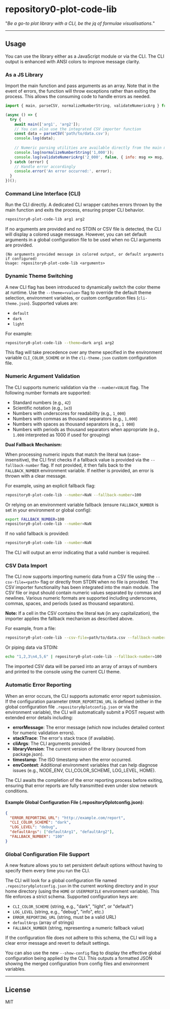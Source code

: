 # repository0-plot-code-lib

"_Be a go-to plot library with a CLI, be the jq of formulae visualisations._"

---

## Usage

You can use the library either as a JavaScript module or via the CLI. The CLI output is enhanced with ANSI colors to improve message clarity.

### As a JS Library

Import the main function and pass arguments as an array. Note that in the event of errors, the function will throw exceptions rather than exiting the process. This allows the consuming code to handle errors as needed.

```js
import { main, parseCSV, normalizeNumberString, validateNumericArg } from '@src/lib/main.js';

(async () => {
  try {
    await main(['arg1', 'arg2']);
    // You can also use the integrated CSV importer function
    const data = parseCSV('path/to/data.csv');
    console.log(data);
    
    // Numeric parsing utilities are available directly from the main module
    console.log(normalizeNumberString('1,000'));
    console.log(validateNumericArg('2_000', false, { info: msg => msg, error: msg => msg }));
  } catch (error) {
    // Handle error accordingly
    console.error('An error occurred:', error);
  }
})();
```

### Command Line Interface (CLI)

Run the CLI directly. A dedicated CLI wrapper catches errors thrown by the main function and exits the process, ensuring proper CLI behavior.

```bash
repository0-plot-code-lib arg1 arg2
```

If no arguments are provided and no STDIN or CSV file is detected, the CLI will display a colored usage message. However, you can set default arguments in a global configuration file to be used when no CLI arguments are provided.

```
(No arguments provided message in colored output, or default arguments if configured)
Usage: repository0-plot-code-lib <arguments>
```

### Dynamic Theme Switching

A new CLI flag has been introduced to dynamically switch the color theme at runtime. Use the `--theme=<value>` flag to override the default theme selection, environment variables, or custom configuration files (`cli-theme.json`). Supported values are:

- `default`
- `dark`
- `light`

For example:

```bash
repository0-plot-code-lib --theme=dark arg1 arg2
```

This flag will take precedence over any theme specified in the environment variable `CLI_COLOR_SCHEME` or in the `cli-theme.json` custom configuration file.

### Numeric Argument Validation

The CLI supports numeric validation via the `--number=VALUE` flag. The following number formats are supported:

- Standard numbers (e.g., `42`)
- Scientific notation (e.g., `1e3`)
- Numbers with underscores for readability (e.g., `1_000`)
- Numbers with commas as thousand separators (e.g., `1,000`)
- Numbers with spaces as thousand separators (e.g., `1 000`)
- Numbers with periods as thousand separators when appropriate (e.g., `1.000` interpreted as 1000 if used for grouping)

**Dual Fallback Mechanism:**

When processing numeric inputs that match the literal `NaN` (case-insensitive), the CLI first checks if a fallback value is provided via the `--fallback-number` flag. If not provided, it then falls back to the `FALLBACK_NUMBER` environment variable. If neither is provided, an error is thrown with a clear message.

For example, using an explicit fallback flag:

```bash
repository0-plot-code-lib --number=NaN --fallback-number=100
```

Or relying on an environment variable fallback (ensure `FALLBACK_NUMBER` is set in your environment or global config):

```bash
export FALLBACK_NUMBER=100
repository0-plot-code-lib --number=NaN
```

If no valid fallback is provided:

```bash
repository0-plot-code-lib --number=NaN
```

The CLI will output an error indicating that a valid number is required.

### CSV Data Import

The CLI now supports importing numeric data from a CSV file using the `--csv-file=<path>` flag or directly from STDIN when no file is provided. The CSV importer functionality has been integrated into the main module. The CSV file or input should contain numeric values separated by commas and newlines. Various numeric formats are supported including underscores, commas, spaces, and periods (used as thousand separators).

**Note:** If a cell in the CSV contains the literal `NaN` (in any capitalization), the importer applies the fallback mechanism as described above.

For example, from a file:

```bash
repository0-plot-code-lib --csv-file=path/to/data.csv --fallback-number=100
```

Or piping data via STDIN:

```bash
echo "1,2,3\n4,5,6" | repository0-plot-code-lib --fallback-number=100
```

The imported CSV data will be parsed into an array of arrays of numbers and printed to the console using the current CLI theme.

### Automatic Error Reporting

When an error occurs, the CLI supports automatic error report submission. If the configuration parameter `ERROR_REPORTING_URL` is defined (either in the global configuration file `.repository0plotconfig.json` or via the environment variable), the CLI will automatically submit a POST request with extended error details including:

- **errorMessage**: The error message (which now includes detailed context for numeric validation errors).
- **stackTrace**: The error's stack trace (if available).
- **cliArgs**: The CLI arguments provided.
- **libraryVersion**: The current version of the library (sourced from package.json).
- **timestamp**: The ISO timestamp when the error occurred.
- **envContext**: Additional environment variables that can help diagnose issues (e.g., NODE_ENV, CLI_COLOR_SCHEME, LOG_LEVEL, HOME).

The CLI awaits the completion of the error reporting process before exiting, ensuring that error reports are fully transmitted even under slow network conditions.

#### Example Global Configuration File (.repository0plotconfig.json):

```json
{
  "ERROR_REPORTING_URL": "http://example.com/report",
  "CLI_COLOR_SCHEME": "dark",
  "LOG_LEVEL": "debug",
  "defaultArgs": ["defaultArg1", "defaultArg2"],
  "FALLBACK_NUMBER": "100"
}
```

### Global Configuration File Support

A new feature allows you to set persistent default options without having to specify them every time you run the CLI.

The CLI will look for a global configuration file named `.repository0plotconfig.json` in the current working directory and in your home directory (using the `HOME` or `USERPROFILE` environment variable). This file enforces a strict schema. Supported configuration keys are:

- `CLI_COLOR_SCHEME` (string, e.g., "dark", "light", or "default")
- `LOG_LEVEL` (string, e.g., "debug", "info", etc.)
- `ERROR_REPORTING_URL` (string, must be a valid URL)
- `defaultArgs` (array of strings)
- `FALLBACK_NUMBER` (string, representing a numeric fallback value)

If the configuration file does not adhere to this schema, the CLI will log a clear error message and revert to default settings.

You can also use the new `--show-config` flag to display the effective global configuration being applied by the CLI. This outputs a formatted JSON showing the merged configuration from config files and environment variables.

---

## License

MIT
